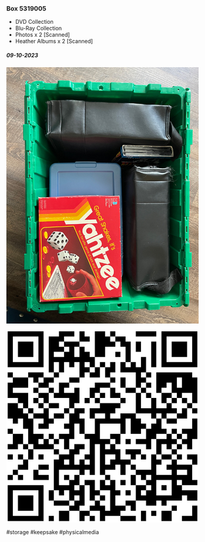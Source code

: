 ### Box 5319005

- DVD Collection
- Blu-Ray Collection
- Photos x 2 [Scanned]
- Heather Albums x 2 [Scanned]

##### 09-10-2023

![5319005-1.jpg](Photos/5319005-1.jpg)

![5319005.svg](Labels/5319005.svg)

#storage #keepsake #physicalmedia